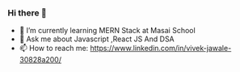 ### Hi there 👋

<!--
**VivekJawale/VivekJawale** is a ✨ _special_ ✨ repository because its `README.md` (this file) appears on your GitHub profile.

Here are some ideas to get you started:

- 🔭 I’m currently working on ...

- 😄 Pronouns: ...
- ⚡ Fun fact: ...
-->
- 🌱 I’m currently learning MERN Stack at Masai School
- 💬 Ask me about Javascript ,React JS And DSA
- 📫 How to reach me: https://www.linkedin.com/in/vivek-jawale-30828a200/
